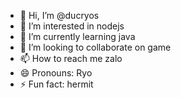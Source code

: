 - 👋 Hi, I’m @ducryos
- 👀 I’m interested in nodejs
- 🌱 I’m currently learning java
- 💞️ I’m looking to collaborate on game
- 📫 How to reach me zalo
- 😄 Pronouns: Ryo
- ⚡ Fun fact: hermit
<!---
ducryos/ducryos is a ✨ special ✨ repository because its `README.md` (this file) appears on your GitHub profile.
You can click the Preview link to take a look at your changes.
--->
